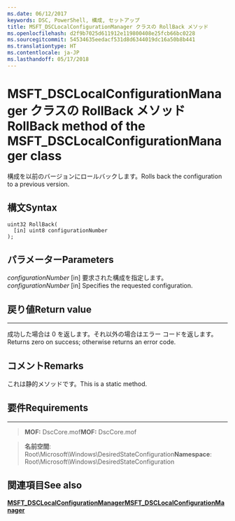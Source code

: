 ```yaml
---
ms.date: 06/12/2017
keywords: DSC, PowerShell, 構成, セットアップ
title: MSFT_DSCLocalConfigurationManager クラスの RollBack メソッド
ms.openlocfilehash: d2f9b7025d611912e119800408e25fcb66bc0228
ms.sourcegitcommit: 54534635eedacf531d8d6344019dc16a50b8b441
ms.translationtype: HT
ms.contentlocale: ja-JP
ms.lasthandoff: 05/17/2018
---
```

# <a name="rollback-method-of-the-msftdsclocalconfigurationmanager-class"></a><span data-ttu-id="5226f-103">MSFT_DSCLocalConfigurationManager クラスの RollBack メソッド</span><span class="sxs-lookup"><span data-stu-id="5226f-103">RollBack method of the MSFT_DSCLocalConfigurationManager class</span></span>

<span data-ttu-id="5226f-104">構成を以前のバージョンにロールバックします。</span><span class="sxs-lookup"><span data-stu-id="5226f-104">Rolls back the configuration to a previous version.</span></span>

<a name="syntax"></a><span data-ttu-id="5226f-105">構文</span><span class="sxs-lookup"><span data-stu-id="5226f-105">Syntax</span></span>
------

```mof
uint32 RollBack(
  [in] uint8 configurationNumber
);
```

<a name="parameters"></a><span data-ttu-id="5226f-106">パラメーター</span><span class="sxs-lookup"><span data-stu-id="5226f-106">Parameters</span></span>
----------

<span data-ttu-id="5226f-107">*configurationNumber* \[in\] 要求された構成を指定します。</span><span class="sxs-lookup"><span data-stu-id="5226f-107">*configurationNumber* \[in\] Specifies the requested configuration.</span></span>

## <a name="return-value"></a><span data-ttu-id="5226f-108">戻り値</span><span class="sxs-lookup"><span data-stu-id="5226f-108">Return value</span></span>
------------

<span data-ttu-id="5226f-109">成功した場合は 0 を返します。それ以外の場合はエラー コードを返します。</span><span class="sxs-lookup"><span data-stu-id="5226f-109">Returns zero on success; otherwise returns an error code.</span></span>

## <a name="remarks"></a><span data-ttu-id="5226f-110">コメント</span><span class="sxs-lookup"><span data-stu-id="5226f-110">Remarks</span></span>

<span data-ttu-id="5226f-111">これは静的メソッドです。</span><span class="sxs-lookup"><span data-stu-id="5226f-111">This is a static method.</span></span>

## <a name="requirements"></a><span data-ttu-id="5226f-112">要件</span><span class="sxs-lookup"><span data-stu-id="5226f-112">Requirements</span></span>
------------
><span data-ttu-id="5226f-113">**MOF:** DscCore.mof</span><span class="sxs-lookup"><span data-stu-id="5226f-113">**MOF:** DscCore.mof</span></span>

><span data-ttu-id="5226f-114">**名前空間**: Root\Microsoft\Windows\DesiredStateConfiguration</span><span class="sxs-lookup"><span data-stu-id="5226f-114">**Namespace**: Root\Microsoft\Windows\DesiredStateConfiguration</span></span>


## <a name="see-also"></a><span data-ttu-id="5226f-115">関連項目</span><span class="sxs-lookup"><span data-stu-id="5226f-115">See also</span></span>


[<span data-ttu-id="5226f-116">**MSFT_DSCLocalConfigurationManager**</span><span class="sxs-lookup"><span data-stu-id="5226f-116">**MSFT_DSCLocalConfigurationManager**</span></span>](msft-dsclocalconfigurationmanager.md)